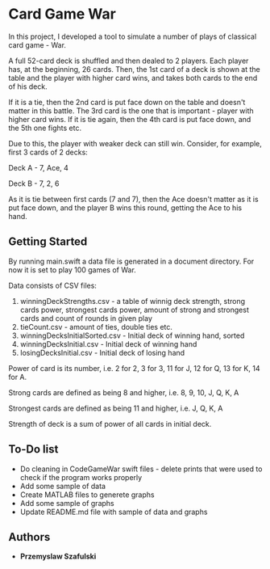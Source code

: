 # Card Game War

In this project, I developed a tool to simulate a number of plays of classical card game - War.

A full 52-card deck is shuffled and then dealed to 2 players. Each player has, at the beginning, 26 cards. Then, the 1st card of a deck is shown at the table and the player with higher card wins, and takes both cards to the end of his deck.

If it is a tie, then the 2nd card is put face down on the table and doesn't matter in this battle. The 3rd card is the one that is important - player with higher card wins. If it is tie again, then the 4th card is put face down, and the 5th one fights etc.

Due to this, the player with weaker deck can still win. Consider, for example, first 3 cards of 2 decks:

Deck A - 7, Ace, 4

Deck B - 7, 2, 6

As it is tie between first cards (7 and 7), then the Ace doesn't matter as it is put face down, and the player B wins this round, getting the Ace to his hand.

## Getting Started

By running main.swift a data file is generated in a document directory. For now it is set to play 100 games of War.

Data consists of CSV files:
1. winningDeckStrengths.csv - a table of winnig deck strength, strong cards power, strongest cards power, amount of strong and strongest cards and count of rounds in given play
2. tieCount.csv - amount of ties, double ties etc.
3. winningDecksInitialSorted.csv - Initial deck of winning hand, sorted
4. winningDecksInitial.csv - Initial deck of winning hand
5. losingDecksInitial.csv - Initial deck of losing hand

Power of card is its number, i.e. 2 for 2, 3 for 3, 11 for J, 12 for Q, 13 for K, 14 for A.

Strong cards are defined as being 8 and higher, i.e. 8, 9, 10, J, Q, K, A

Strongest cards are defined as being 11 and higher, i.e. J, Q, K, A

Strength of deck is a sum of power of all cards in initial deck.


## To-Do list

- Do cleaning in CodeGameWar swift files - delete prints that were used to check if the program works properly
- Add some sample of data
- Create MATLAB files to generete graphs
- Add some sample of graphs
- Update README.md file with sample of data and graphs

## Authors

* **Przemyslaw Szafulski**
